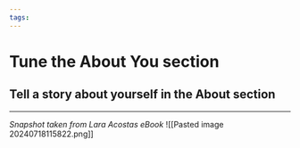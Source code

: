 ```yaml
---
tags: 
---
```

# Tune the About You section
## Tell a story about yourself in the About section

***
*Snapshot taken from Lara Acostas eBook*
![[Pasted image 20240718115822.png]]
